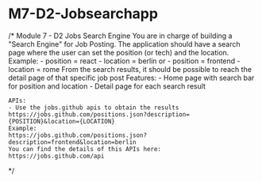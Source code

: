 # M7-D2-Jobsearchapp
/*
    Module 7 - D2 Jobs Search Engine
    You are in charge of building a "Search Engine" for Job Posting.
    The application should have a search page where the user can set the position (or tech) and the location.
    Example:
    - position = react
    - location = berlin
    or
    - position = frontend
    - location = rome
    From the search results, it should be possible to reach the detail page of that specific job post
    Features:
    - Home page with search bar for position and location
    - Detail page for each search result
   
    
    APIs:
    - Use the jobs.github apis to obtain the results
    https://jobs.github.com/positions.json?description={POSITION}&location={LOCATION}
    Example:
    https://jobs.github.com/positions.json?description=frontend&location=berlin
    You can find the details of this APIs here:
    https://jobs.github.com/api
*/
